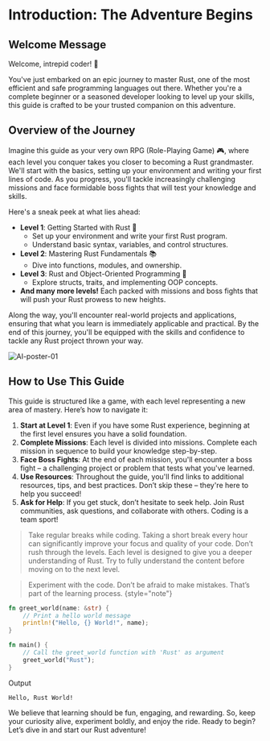 # Introduction: The Adventure Begins

## Welcome Message

Welcome, intrepid coder! 🎉

You've just embarked on an epic journey to master Rust, one of the most efficient and safe programming languages out
there. Whether you're a complete beginner or a seasoned developer looking to level up your skills, this guide is crafted
to be your trusted companion on this adventure.

## Overview of the Journey

Imagine this guide as your very own RPG (Role-Playing Game) 🎮, where each level you conquer takes you closer to becoming
a Rust grandmaster. We'll start with the basics, setting up your environment and writing your first lines of code. As
you progress, you'll tackle increasingly challenging missions and face formidable boss fights that will test your
knowledge and skills.

Here's a sneak peek at what lies ahead:

- **Level 1**: Getting Started with Rust 🦀
    - Set up your environment and write your first Rust program.
    - Understand basic syntax, variables, and control structures.
- **Level 2**: Mastering Rust Fundamentals 📚
    - Dive into functions, modules, and ownership.
- **Level 3**: Rust and Object-Oriented Programming 🚀
    - Explore structs, traits, and implementing OOP concepts.
- **And many more levels!** Each packed with missions and boss fights that will push your Rust prowess to new heights.

Along the way, you'll encounter real-world projects and applications, ensuring that what you learn is immediately
applicable and practical. By the end of this journey, you'll be equipped with the skills and confidence to tackle any
Rust project thrown your way.

![AI-poster-01](../static/media/images/poster-01.png)

## How to Use This Guide

This guide is structured like a game, with each level representing a new area of mastery. Here’s how to navigate it:

1. **Start at Level 1**: Even if you have some Rust experience, beginning at the first level ensures you have a solid
   foundation.
2. **Complete Missions**: Each level is divided into missions. Complete each mission in sequence to build your knowledge
   step-by-step.
3. **Face Boss Fights**: At the end of each mission, you'll encounter a boss fight – a challenging project or problem
   that tests what you've learned.
4. **Use Resources**: Throughout the guide, you'll find links to additional resources, tips, and best practices. Don’t
   skip these – they're here to help you succeed!
5. **Ask for Help**: If you get stuck, don’t hesitate to seek help. Join Rust communities, ask questions, and
   collaborate with others. Coding is a team sport!

> Take regular breaks while coding. Taking a short break every hour can significantly improve your focus and quality of
> your code.
> Don’t rush through the levels. Each level is designed to give you a deeper understanding of Rust. Try to fully
> understand the content before moving on to the next level.

> Experiment with the code. Don’t be afraid to make mistakes. That’s part of the learning process.
> {style="note"}

```rust
fn greet_world(name: &str) {
    // Print a hello world message
    println!("Hello, {} World!", name);
}

fn main() {
    // Call the greet_world function with 'Rust' as argument
    greet_world("Rust");
}
```

Output

```text
Hello, Rust World!
```

We believe that learning should be fun, engaging, and rewarding. So, keep your curiosity alive, experiment boldly, and
enjoy the ride. Ready to begin? Let’s dive in and start our Rust adventure!